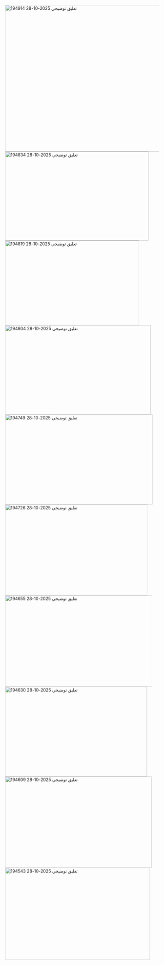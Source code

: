 <img width="710" height="479" alt="تعليق توضيحي 2025-10-28 194914" src="https://github.com/user-attachments/assets/86259304-55ce-4f7d-a8ce-808678270775" />
<img width="470" height="291" alt="تعليق توضيحي 2025-10-28 194834" src="https://github.com/user-attachments/assets/049c7903-f6c7-4f39-a76a-6ca91acfbff4" />
<img width="439" height="277" alt="تعليق توضيحي 2025-10-28 194819" src="https://github.com/user-attachments/assets/d9255b8a-b52d-41e3-a04c-b7a427fda3d4" />
<img width="477" height="292" alt="تعليق توضيحي 2025-10-28 194804" src="https://github.com/user-attachments/assets/ff84a647-aeb6-4922-8482-8d0437aae529" />
<img width="483" height="294" alt="تعليق توضيحي 2025-10-28 194749" src="https://github.com/user-attachments/assets/8b46be6f-b23d-49fc-b52d-e46bf9b9fe0d" />
<img width="466" height="297" alt="تعليق توضيحي 2025-10-28 194726" src="https://github.com/user-attachments/assets/56e427f0-9344-4e98-8ca2-46f630d910bf" />
<img width="482" height="299" alt="تعليق توضيحي 2025-10-28 194655" src="https://github.com/user-attachments/assets/54144fda-ca28-427a-8e86-d44f41a3b389" />
<img width="465" height="293" alt="تعليق توضيحي 2025-10-28 194630" src="https://github.com/user-attachments/assets/99a15571-ba17-4a1a-9bd0-3766efe33de9" />
<img width="480" height="299" alt="تعليق توضيحي 2025-10-28 194609" src="https://github.com/user-attachments/assets/db057027-1a60-4255-bca6-79f5aacbc271" />
<img width="475" height="301" alt="تعليق توضيحي 2025-10-28 194543" src="https://github.com/user-attachments/assets/dfef60c7-19f3-4795-9e76-14324d7f61ad" />
